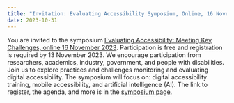 ```yaml
---
title: "Invitation: Evaluating Accessibility Symposium, Online, 16 November 2023"
date: 2023-10-31
---
```


<p>You are invited to the symposium <a href="https://www.w3.org/WAI/about/projects/wai-coop/symposium3/">Evaluating Accessibility: Meeting Key Challenges, online 16 November 2023</a>. Participation is free and registration is required by 13 November 2023. We encourage participation from researchers, academics, industry, government, and people with disabilities. Join us to explore practices and challenges monitoring and evaluating digital accessibility. The symposium will focus on: digital accessibility training, mobile accessibility, and artificial intelligence (AI). The link to register, the agenda, and more is in the <a href="https://www.w3.org/WAI/about/projects/wai-coop/symposium3/">symposium page</a>.</p>
